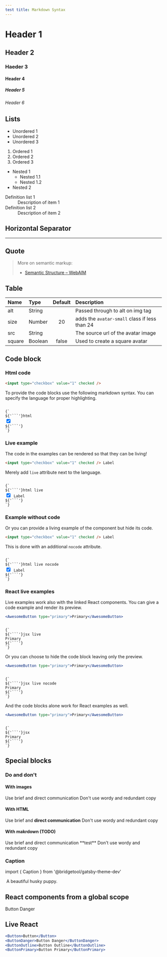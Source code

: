 ```yaml
---
test title: Markdown Syntax
---
```


# Header 1

## Header 2

### Haeder 3

#### Header 4

##### Header 5

###### Header 6

## Lists

- Unordered 1
- Unordered 2
- Unordered 3

1. Ordered 1
1. Ordered 2
1. Ordered 3

- Nested 1
  - Nested 1.1
  - Nested 1.2
- Nested 2

<dl>
  <dt>Definition list 1</dt>
  <dd>Description of item 1</dd>
  <dt>Definition list 2</dt>
  <dd>Description of item 2</dd>
</dl>

## Horizontal Separator

<hr/>

## Quote

> More on semantic markup:
>
> - [Semantic Structure – WebAIM](http://webaim.org/techniques/semanticstructure/)

## Table

| Name   | Type    | Default | Description                                   |
| :----- | :------ | :-----: | :-------------------------------------------- |
| alt    | String  |         | Passed through to alt on img tag              |
| size   | Number  |   20    | adds the `avatar-small` class if less than 24 |
| src    | String  |         | The source url of the avatar image            |
| square | Boolean |  false  | Used to create a square avatar                |

## Code block

### Html code

```html
<input type="checkbox" value="1" checked />
```

To provide the code blocks use the following markdown syntax. You can specify the language
for proper highlighting.

<code>
{`
${'```'}html
<input type="checkbox" value="1" checked>
${'```'}
`}
</code>

### Live example

The code in the examples can be rendered so that they can be living!

```html live
<input type="checkbox" value="1" checked /> Label
```

Merely add `live` attribute next to the language.

<code>
{`
${'```'}html live
<input type="checkbox" value="1" checked> Label
${'```'}
`}
</code>

### Example without code

Or you can provide a living example of the component but hide its code.

```html live nocode
<input type="checkbox" value="1" checked /> Label
```

This is done with an additional `nocode` attribute.

<code>
{`
${'```'}html live nocode
<input type="checkbox" value="1" checked> Label
${'```'}
`}
</code>

### React live examples

Live examples work also with the linked React components. You can give a code
example and render its preview.

```jsx live
<AwesomeButton type="primary">Primary</AwesomeButton>
```

<code>
{`
${'```'}jsx live
<AwesomeButton type="primary">Primary</AwesomeButton>
${'```'}
`}
</code>

Or you can choose to hide the code block leaving only the preview.

```jsx live nocode
<AwesomeButton type="primary">Primary</AwesomeButton>
```

<code>
{`
${'```'}jsx live nocode
<AwesomeButton type="primary">Primary</AwesomeButton>
${'```'}
`}
</code>

And the code blocks alone work for React examples as well.

```jsx
<AwesomeButton type="primary">Primary</AwesomeButton>
```

<code>
{`
${'```'}jsx
<AwesomeButton type="primary">Primary</AwesomeButton>
${'```'}
`}
</code>

## Special blocks

### Do and don't

#### With images

<DoDontContainer>
  <Do src="https://user-images.githubusercontent.com/586552/63106528-06de5100-bf51-11e9-8a5e-98583ed74874.png">
    Use brief and direct communication
  </Do>
  <Dont src="https://user-images.githubusercontent.com/586552/63106527-06de5100-bf51-11e9-858c-72de6a5c728a.png">
    Don't use wordy and redundant copy
  </Dont>
</DoDontContainer>

#### With HTML

<DoDontContainer>
  <Do>
    Use brief and <b>direct communication</b>
  </Do>
  <Dont>
    Don't use wordy and redundant copy
  </Dont>
</DoDontContainer>

#### With makrdown (TODO)

<DoDontContainer>
  <Do>
    Use brief and direct communication **test**
  </Do>
  <Dont>
    Don't use wordy and redundant copy
  </Dont>
</DoDontContainer>

### Caption

import { Caption } from '@bridgetool/gatsby-theme-dev'

<img alt="" src="https://s3.us-west-2.amazonaws.com/photos.puppyspot.com/breeds/245/card/500000291_medium.jpg" />
<Caption>A beautiful husky puppy.</Caption>

## React components from a global scope

<ButtonDanger>Button Danger</ButtonDanger>

## Live React

```jsx live
<Button>Button</Button>
<ButtonDanger>Button Danger</ButtonDanger>
<ButtonOutline>Button Outline</ButtonOutline>
<ButtonPrimary>Button Primary</ButtonPrimary>
```
